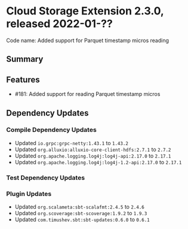 # Cloud Storage Extension 2.3.0, released 2022-01-??

Code name: Added support for Parquet timestamp micros reading

## Summary

## Features

* #181: Added support for reading Parquet timestamp micros

## Dependency Updates

### Compile Dependency Updates

* Updated `io.grpc:grpc-netty:1.43.1` to `1.43.2`
* Updated `org.alluxio:alluxio-core-client-hdfs:2.7.1` to `2.7.2`
* Updated `org.apache.logging.log4j:log4j-api:2.17.0` to `2.17.1`
* Updated `org.apache.logging.log4j:log4j-1.2-api:2.17.0` to `2.17.1`

### Test Dependency Updates

### Plugin Updates

* Updated `org.scalameta:sbt-scalafmt:2.4.5` to `2.4.6`
* Updated `org.scoverage:sbt-scoverage:1.9.2` to `1.9.3`
* Updated `com.timushev.sbt:sbt-updates:0.6.0` to `0.6.1`
